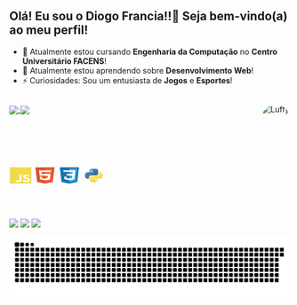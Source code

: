 ## Olá! Eu sou o Diogo Francia!!👋 Seja bem-vindo(a) ao meu perfil!

<!-- Site para encontrar os emojis: https://emojipedia.org/search?q=bag -->

- 🔭 Atualmente estou cursando **Engenharia da Computação** no **Centro Universitário FACENS**!
- 🌱 Atualmente estou aprendendo sobre **Desenvolvimento Web**!
- ⚡ Curiosidades: Sou um entusiasta de **Jogos** e **Esportes**!


##

<!-- Repositório GitStats: https://github.com/anuraghazra/github-readme-stats  -->

<div style="display: inline_block">
  <a href="https://github.com/digofrancia/github-readme-stats">
  <img height=180 align="center" src="https://github-readme-stats.vercel.app/api?username=digofrancia&show_icons=true&theme=transparent" />
  </a>
  <a href="https://github.com/digofrancia/convoychat">
  <img height=180 align="center" src="https://github-readme-stats.vercel.app/api/top-langs?username=digofrancia&layout=compact&langs_count=8&card_width=320&theme=transparent" />
  </a>
  <a>
   <img align="right" alt="Luffy" height="100" style="border-radius:50px;" src="https://private-user-images.githubusercontent.com/117660756/407965908-ab84e200-3b68-4e4c-b0ef-ad47c4a0bd22.gif?jwt=eyJhbGciOiJIUzI1NiIsInR5cCI6IkpXVCJ9.eyJpc3MiOiJnaXRodWIuY29tIiwiYXVkIjoicmF3LmdpdGh1YnVzZXJjb250ZW50LmNvbSIsImtleSI6ImtleTUiLCJleHAiOjE3MzgyMDA4ODUsIm5iZiI6MTczODIwMDU4NSwicGF0aCI6Ii8xMTc2NjA3NTYvNDA3OTY1OTA4LWFiODRlMjAwLTNiNjgtNGU0Yy1iMGVmLWFkNDdjNGEwYmQyMi5naWY_WC1BbXotQWxnb3JpdGhtPUFXUzQtSE1BQy1TSEEyNTYmWC1BbXotQ3JlZGVudGlhbD1BS0lBVkNPRFlMU0E1M1BRSzRaQSUyRjIwMjUwMTMwJTJGdXMtZWFzdC0xJTJGczMlMkZhd3M0X3JlcXVlc3QmWC1BbXotRGF0ZT0yMDI1MDEzMFQwMTI5NDVaJlgtQW16LUV4cGlyZXM9MzAwJlgtQW16LVNpZ25hdHVyZT05YzY4ZjY2NWQ2ODE1MTBjMjZkZDQ3OGFmOWFlN2I4ZmM2ODg1NmQyODAyNzEzNTUxNjg5ZWVjZmZiYzUyN2IwJlgtQW16LVNpZ25lZEhlYWRlcnM9aG9zdCJ9.8Jt_7KXqOzjDWUItZ8JxXUugLjL3xYz_KuK915BpIVg">
</a>
</div>


##

<!-- Site para encontrar os icons: https://devicon.dev  -->
<br><br>
<div style="display: inline_block"><br>
  <img align="center" alt="Diogo-Js" height="30" width="40" src="https://raw.githubusercontent.com/devicons/devicon/master/icons/javascript/javascript-plain.svg">
  <img align="center" alt="Diogo-HTML" height="30" width="40" src="https://raw.githubusercontent.com/devicons/devicon/master/icons/html5/html5-original.svg">
  <img align="center" alt="Diogo-CSS" height="30" width="40" src="https://raw.githubusercontent.com/devicons/devicon/master/icons/css3/css3-original.svg">
  <img align="center" alt="Diogo-Python" height="30" width="40" src="https://raw.githubusercontent.com/devicons/devicon/master/icons/python/python-original.svg">
</div>
<br><br>


</div>

##
 
<!-- Site para encontrar as badges: https://dev.to/envoy_/150-badges-for-github-pnk -->

<div> 
  <a href = "mailto:diogofrancia2@gmail.com"><img src="https://img.shields.io/badge/-Gmail-%23333?style=for-the-badge&logo=gmail&logoColor=white" target="_blank"></a>
  <a href="https://www.linkedin.com/in/diogo-francia/" target="_blank"><img src="https://img.shields.io/badge/-LinkedIn-%230077B5?style=for-the-badge&logo=linkedin&logoColor=white" target="_blank"></a> 
  <a href="https://wa.me/5511953438353" target="_blank"><img src="https://img.shields.io/badge/WhatsApp-25D366?style=for-the-badge&logo=whatsapp&logoColor=white" target="_blank"></a> 
  
</div>

![Snake animation](https://github.com/digofrancia/digofrancia/blob/output/github-contribution-grid-snake-dark.svg)
